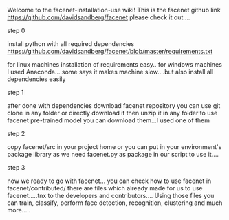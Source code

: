 

Welcome to the facenet-installation-use wiki! This is the facenet github link https://github.com/davidsandberg/facenet please check it out....

step 0

install python with all required dependencies https://github.com/davidsandberg/facenet/blob/master/requirements.txt

for linux machines installation of requirements easy.. for windows machines I used Anaconda....some says it makes machine slow....but also install all dependencies easily

step 1

after done with dependencies download facenet repository you can use git clone in any folder or directly download it then unzip it in any folder to use facenet pre-trained model you can download them...I used one of them

step 2

copy facenet/src in your project home or you can put in your environment's package library as we need facenet.py as package in our script to use it....

step 3

now we ready to go with facenet... you can check how to use facenet in facenet/contributed/ there are files which already made for us to use facenet.....tnx to the developers and contributors.... Using those files you can train, classify, perform face detection, recognition, clustering and much more.....

